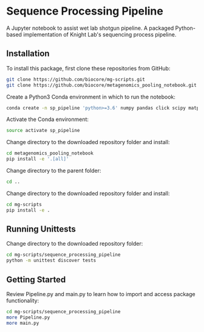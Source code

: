 # Sequence Processing Pipeline

A Jupyter notebook to assist wet lab shotgun pipeline.
A packaged Python-based implementation of Knight Lab's sequencing process pipeline.

## Installation

To install this package, first clone these repositories from GitHub:

```bash
git clone https://github.com/biocore/mg-scripts.git
git clone https://github.com/biocore/metagenomics_pooling_notebook.git
```

Create a Python3 Conda environment in which to run the notebook:

```bash
conda create -n sp_pipeline 'python>=3.6' numpy pandas click scipy matplotlib 
```

Activate the Conda environment:

```bash
source activate sp_pipeline
```

Change directory to the downloaded repository folder and install:

```bash
cd metagenomics_pooling_notebook
pip install -e '.[all]'
```

Change directory to the parent folder:

```bash
cd ..
```

Change directory to the downloaded repository folder and install:

```bash
cd mg-scripts
pip install -e .
```

## Running Unittests

Change directory to the downloaded repository folder:

```bash
cd mg-scripts/sequence_processing_pipeline
python -m unittest discover tests
```

## Getting Started

Review Pipeline.py and main.py to learn how to import and access package functionality:

```bash
cd mg-scripts/sequence_processing_pipeline
more Pipeline.py
more main.py
```
